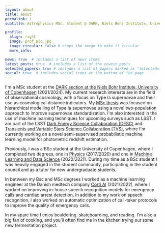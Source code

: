 ```yaml
---
layout: about
title: about
permalink: /
subtitle: Astrophysics MSc. Student @ DARK, Niels Bohr Institute, University of Copenhagen 

profile:
  align: right
  image: prof_pic.jpg
  image_circular: false # crops the image to make it circular
  more_info:

news: true  # includes a list of news items
latest_posts: true  # includes a list of the newest posts
selected_papers: true # includes a list of papers marked as "selected={true}"
social: true  # includes social icons at the bottom of the page
---
```


I'm a MSc student at the [DARK section at the Niels Bohr Institute, University of Copenhagen](https://dark.nbi.ku.dk/) (2021/2024). My current research interests are in the field of observational cosmology, with a focus on Type Ia supernovae and their use as cosmological distance indicators. My [MSc thesis](https://dark.nbi.ku.dk/) was focused on hierarchical modelling of Type Ia supernovae using a novel two-population approach to improve supernovae standardization. I'm also interested in the use of machine learning techniques for upcoming surveys such as LSST. I am part of the LSST [Dark Energy Science Collaboration (DESC)](https://lsstdesc.org/) and [Transients and Variable Stars Science Collaboration (TVS)](https://lsst-tvssc.github.io/), where I'm currently working on a novel semi-supervised probabilistic machine learning model for photometric redshift estimation.

Previously, I was a BSc student at the University of Copenhagen, where I completed two degrees, one in [Physics](https://studier.ku.dk/bachelor/fysik/) (2017/2020) and one in [Machine Learning and Data Science](https://studier.ku.dk/bachelor/machine-learning-og-datavidenskab/) (2020/2021). During my time as a BSc student I was heavily engaged in the student community, participating in the student council and as a tutor for new undergraduate students.

In between my Bsc and MSc degrees I worked as a machine learning engineer at the Danish medtech company [Corti AI](https://www.corti.ai/) (2021/2022), where I worked on improving in-house speech recognition models for emergency calls and cardiac arrest detection. In addition to my work on speech recognition, I also worked on automatic optimization of call-taker protocols to improve the quality of emergency calls.

In my spare time I enjoy bouldering, skateboarding, and reading. I'm also a big fan of cooking, and you'll often find me in the kitchen trying out some new fermentation project.